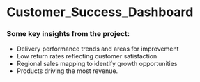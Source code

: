 # Customer_Success_Dashboard


### Some key insights from the project:

- Delivery performance trends and areas for improvement 
- Low return rates reflecting customer satisfaction 
- Regional sales mapping to identify growth opportunities
- Products driving the most revenue.
